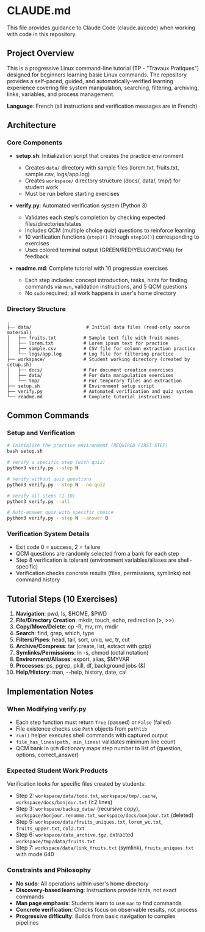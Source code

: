 # CLAUDE.md

This file provides guidance to Claude Code (claude.ai/code) when working with code in this repository.

## Project Overview

This is a progressive Linux command-line tutorial (TP - "Travaux Pratiques") designed for beginners learning basic Linux commands. The repository provides a self-paced, guided, and automatically-verified learning experience covering file system manipulation, searching, filtering, archiving, links, variables, and process management.

**Language**: French (all instructions and verification messages are in French)

## Architecture

### Core Components

- **setup.sh**: Initialization script that creates the practice environment
  - Creates `data/` directory with sample files (lorem.txt, fruits.txt, sample.csv, logs/app.log)
  - Creates `workspace/` directory structure (docs/, data/, tmp/) for student work
  - Must be run before starting exercises

- **verify.py**: Automated verification system (Python 3)
  - Validates each step's completion by checking expected files/directories/states
  - Includes QCM (multiple choice quiz) questions to reinforce learning
  - 10 verification functions (`step1()` through `step10()`) corresponding to exercises
  - Uses colored terminal output (GREEN/RED/YELLOW/CYAN) for feedback

- **readme.md**: Complete tutorial with 10 progressive exercises
  - Each step includes: concept introduction, tasks, hints for finding commands via `man`, validation instructions, and 5 QCM questions
  - No `sudo` required; all work happens in user's home directory

### Directory Structure

```
.
├── data/                    # Initial data files (read-only source material)
│   ├── fruits.txt          # Sample text file with fruit names
│   ├── lorem.txt           # Lorem ipsum text for practice
│   ├── sample.csv          # CSV file for column extraction practice
│   └── logs/app.log        # Log file for filtering practice
├── workspace/              # Student working directory (created by setup.sh)
│   ├── docs/               # For document creation exercises
│   ├── data/               # For data manipulation exercises
│   └── tmp/                # For temporary files and extraction
├── setup.sh                # Environment setup script
├── verify.py               # Automated verification and quiz system
└── readme.md               # Complete tutorial instructions
```

## Common Commands

### Setup and Verification

```bash
# Initialize the practice environment (REQUIRED FIRST STEP)
bash setup.sh

# Verify a specific step (with quiz)
python3 verify.py --step N

# Verify without quiz questions
python3 verify.py --step N --no-quiz

# Verify all steps (1-10)
python3 verify.py --all

# Auto-answer quiz with specific choice
python3 verify.py --step N --answer B
```

### Verification System Details

- Exit code 0 = success, 2 = failure
- QCM questions are randomly selected from a bank for each step
- Step 8 verification is tolerant (environment variables/aliases are shell-specific)
- Verification checks concrete results (files, permissions, symlinks) not command history

## Tutorial Steps (10 Exercises)

1. **Navigation**: pwd, ls, $HOME, $PWD
2. **File/Directory Creation**: mkdir, touch, echo, redirection (>, >>)
3. **Copy/Move/Delete**: cp -R, mv, rm, rmdir
4. **Search**: find, grep, which, type
5. **Filters/Pipes**: head, tail, sort, uniq, wc, tr, cut
6. **Archive/Compress**: tar (create, list, extract with gzip)
7. **Symlinks/Permissions**: ln -s, chmod (octal notation)
8. **Environment/Aliases**: export, alias, $MYVAR
9. **Processes**: ps, pgrep, pkill, df, background jobs (&)
10. **Help/History**: man, --help, history, date, cal

## Implementation Notes

### When Modifying verify.py

- Each step function must return `True` (passed) or `False` (failed)
- File existence checks use `Path` objects from `pathlib`
- `run()` helper executes shell commands with captured output
- `file_has_lines(path, min_lines)` validates minimum line count
- QCM bank in `QCM` dictionary maps step number to list of (question, options, correct_answer)

### Expected Student Work Products

Verification looks for specific files created by students:

- Step 2: `workspace/data/todo.txt`, `workspace/tmp/.cache`, `workspace/docs/bonjour.txt` (≥2 lines)
- Step 3: `workspace/backup_data/` (recursive copy), `workspace/bonjour.renomme.txt`, `workspace/docs/bonjour.txt` (deleted)
- Step 5: `workspace/data/fruits_uniques.txt`, `lorem_wc.txt`, `fruits_upper.txt`, `col2.txt`
- Step 6: `workspace/data_archive.tgz`, extracted `workspace/tmp/data/fruits.txt`
- Step 7: `workspace/data/link_fruits.txt` (symlink), `fruits_uniques.txt` with mode 640

### Constraints and Philosophy

- **No sudo**: All operations within user's home directory
- **Discovery-based learning**: Instructions provide hints, not exact commands
- **Man page emphasis**: Students learn to use `man` to find commands
- **Concrete verification**: Checks focus on observable results, not process
- **Progressive difficulty**: Builds from basic navigation to complex pipelines
